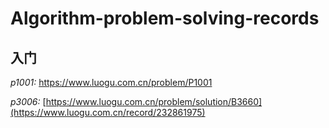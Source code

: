 # Algorithm-problem-solving-records

## 入门

*p1001:* https://www.luogu.com.cn/problem/P1001

*p3006:* [https://www.luogu.com.cn/problem/solution/B3660](https://www.luogu.com.cn/record/232861975)
